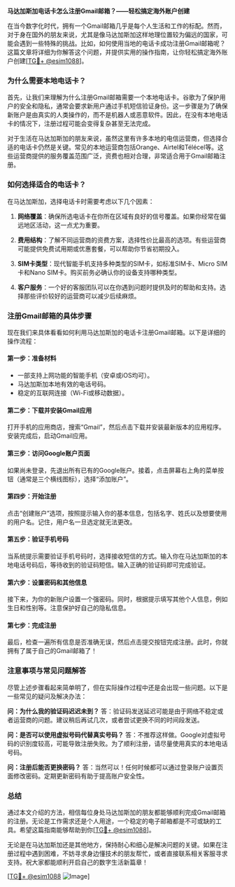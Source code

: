 **马达加斯加电话卡怎么注册Gmail邮箱？——轻松搞定海外账户创建**

在当今数字化时代，拥有一个Gmail邮箱几乎是每个人生活和工作的标配。然而，对于身在国外的朋友来说，尤其是像马达加斯加这样地理位置较为偏远的国家，可能会遇到一些特殊的挑战。比如，如何使用当地的电话卡成功注册Gmail邮箱呢？这篇文章将详细为你解答这个问题，并提供实用的操作指南，让你轻松搞定海外账户创建[[TG💪+ @esim1088](https://t.me/s/esim1088)]。

### 为什么需要本地电话卡？

首先，让我们来理解为什么注册Gmail邮箱需要一个本地电话卡。谷歌为了保护用户的安全和隐私，通常会要求新用户通过手机短信验证身份。这一步骤是为了确保新账户是由真实的人类操作的，而不是机器人或恶意软件。因此，在没有本地电话卡的情况下，注册过程可能会变得复杂甚至无法完成。

对于生活在马达加斯加的朋友来说，虽然这里有许多本地的电信运营商，但选择合适的电话卡仍然是关键。常见的本地运营商包括Orange、Airtel和Télécel等。这些运营商提供的服务覆盖范围广泛，资费也相对合理，非常适合用于Gmail邮箱注册。

### 如何选择适合的电话卡？

在马达加斯加，选择电话卡时需要考虑以下几个因素：

1. **网络覆盖**：确保所选电话卡在你所在区域有良好的信号覆盖。如果你经常在偏远地区活动，这一点尤为重要。
   
2. **费用结构**：了解不同运营商的资费方案，选择性价比最高的选项。有些运营商可能提供免费试用期或优惠套餐，可以帮助你节省初期投入。

3. **SIM卡类型**：现代智能手机支持多种类型的SIM卡，如标准SIM卡、Micro SIM卡和Nano SIM卡。购买前务必确认你的设备支持哪种类型。

4. **客户服务**：一个好的客服团队可以在你遇到问题时提供及时的帮助和支持。选择那些评价较好的运营商可以减少后续麻烦。

### 注册Gmail邮箱的具体步骤

现在我们来具体看看如何利用马达加斯加的电话卡注册Gmail邮箱。以下是详细的操作流程：

#### 第一步：准备材料
- 一部支持上网功能的智能手机（安卓或iOS均可）。
- 马达加斯加本地有效的电话号码。
- 稳定的互联网连接（Wi-Fi或移动数据）。

#### 第二步：下载并安装Gmail应用
打开手机的应用商店，搜索“Gmail”，然后点击下载并安装最新版本的应用程序。安装完成后，启动Gmail应用。

#### 第三步：访问Google账户页面
如果尚未登录，先退出所有已有的Google账户。接着，点击屏幕右上角的菜单按钮（通常是三个横线图标），选择“添加账户”。

#### 第四步：开始注册
点击“创建账户”选项，按照提示输入你的基本信息，包括名字、姓氏以及想要使用的用户名。记住，用户名一旦选定就无法更改。

#### 第五步：验证手机号码
当系统提示需要验证手机号码时，选择接收短信的方式。输入你在马达加斯加的本地电话号码后，等待收到的验证码短信。输入正确的验证码即可完成验证。

#### 第六步：设置密码和其他信息
接下来，为你的新账户设置一个强密码。同时，根据提示填写其他个人信息，例如生日和性别等。注意保护好自己的隐私信息。

#### 第七步：完成注册
最后，检查一遍所有信息是否准确无误，然后点击提交按钮完成注册。此时，你就拥有了属于自己的Gmail邮箱了！

### 注意事项与常见问题解答

尽管上述步骤看起来简单明了，但在实际操作过程中还是会出现一些问题。以下是一些常见的疑问及解决办法：

**问：为什么我的验证码迟迟未到？**
答：验证码发送延迟可能是由于网络不稳定或者运营商的问题。建议稍后再试几次，或者尝试更换不同的时间段发送。

**问：是否可以使用虚拟号码代替真实号码？**
答：不推荐这样做。Google对虚拟号码的识别度较高，可能导致注册失败。为了顺利注册，请尽量使用真实的本地电话号码。

**问：注册后能否更换密码？**
答：当然可以！任何时候都可以通过登录账户设置页面修改密码。定期更新密码有助于提高账户安全性。

### 总结

通过本文介绍的方法，相信每位身处马达加斯加的朋友都能够顺利完成Gmail邮箱的注册。无论是工作需求还是个人用途，一个稳定的电子邮箱都是不可或缺的工具。希望这篇指南能够帮助到你[[TG💪+ @esim1088](https://t.me/s/esim1088)]。

无论是在马达加斯加还是其他地方，保持耐心和细心是解决问题的关键。如果在注册过程中遇到困难，不妨寻求身边懂技术的朋友帮忙，或者直接联系相关客服寻求支持。祝大家都能顺利开启自己的数字生活新篇章！

[[TG💪+ @esim1088](https://t.me/s/esim1088) ![Image](https://i.postimg.cc/4NQfJmqS/Snipaste-2025-05-13-00-14-12.png)]